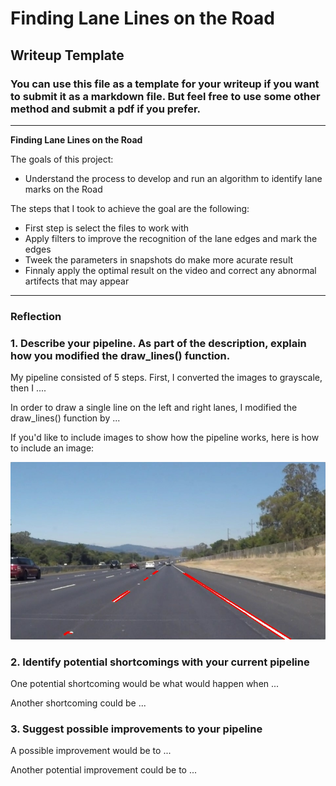# **Finding Lane Lines on the Road** 

## Writeup Template

### You can use this file as a template for your writeup if you want to submit it as a markdown file. But feel free to use some other method and submit a pdf if you prefer.

---

**Finding Lane Lines on the Road**

The goals of this project:
* Understand the process to develop and run an algorithm to identify lane marks on the Road

The steps that I took to achieve the goal are the following:
* First step is select the files to work with
* Apply filters to improve the recognition of the lane edges and mark the edges
* Tweek the parameters in snapshots do make more acurate result
* Finnaly apply the optimal result on the video and correct any abnormal artifects that may appear



[//]: # (Image References)

[image1]: ./examples/line-segments-example.jpg "Grayscale"

---

### Reflection

### 1. Describe your pipeline. As part of the description, explain how you modified the draw_lines() function.

My pipeline consisted of 5 steps. First, I converted the images to grayscale, then I .... 

In order to draw a single line on the left and right lanes, I modified the draw_lines() function by ...

If you'd like to include images to show how the pipeline works, here is how to include an image: 

![alt text][image1]


### 2. Identify potential shortcomings with your current pipeline


One potential shortcoming would be what would happen when ... 

Another shortcoming could be ...


### 3. Suggest possible improvements to your pipeline

A possible improvement would be to ...

Another potential improvement could be to ...
